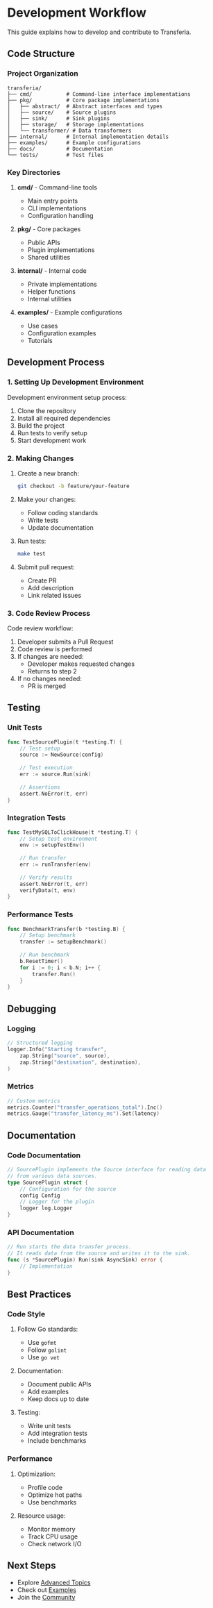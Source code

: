 # Development Workflow

This guide explains how to develop and contribute to Transferia.

## Code Structure

### Project Organization

```
transferia/
├── cmd/           # Command-line interface implementations
├── pkg/           # Core package implementations
│   ├── abstract/  # Abstract interfaces and types
│   ├── source/    # Source plugins
│   ├── sink/      # Sink plugins
│   ├── storage/   # Storage implementations
│   └── transformer/ # Data transformers
├── internal/      # Internal implementation details
├── examples/      # Example configurations
├── docs/          # Documentation
└── tests/         # Test files
```

### Key Directories

1. **cmd/** - Command-line tools
   - Main entry points
   - CLI implementations
   - Configuration handling

2. **pkg/** - Core packages
   - Public APIs
   - Plugin implementations
   - Shared utilities

3. **internal/** - Internal code
   - Private implementations
   - Helper functions
   - Internal utilities

4. **examples/** - Example configurations
   - Use cases
   - Configuration examples
   - Tutorials

## Development Process

### 1. Setting Up Development Environment

Development environment setup process:
1. Clone the repository
2. Install all required dependencies
3. Build the project
4. Run tests to verify setup
5. Start development work

### 2. Making Changes

1. Create a new branch:
   ```bash
   git checkout -b feature/your-feature
   ```

2. Make your changes:
   - Follow coding standards
   - Write tests
   - Update documentation

3. Run tests:
   ```bash
   make test
   ```

4. Submit pull request:
   - Create PR
   - Add description
   - Link related issues

### 3. Code Review Process

Code review workflow:
1. Developer submits a Pull Request
2. Code review is performed
3. If changes are needed:
   - Developer makes requested changes
   - Returns to step 2
4. If no changes needed:
   - PR is merged

## Testing

### Unit Tests

```go
func TestSourcePlugin(t *testing.T) {
    // Test setup
    source := NewSource(config)
    
    // Test execution
    err := source.Run(sink)
    
    // Assertions
    assert.NoError(t, err)
}
```

### Integration Tests

```go
func TestMySQLToClickHouse(t *testing.T) {
    // Setup test environment
    env := setupTestEnv()
    
    // Run transfer
    err := runTransfer(env)
    
    // Verify results
    assert.NoError(t, err)
    verifyData(t, env)
}
```

### Performance Tests

```go
func BenchmarkTransfer(b *testing.B) {
    // Setup benchmark
    transfer := setupBenchmark()
    
    // Run benchmark
    b.ResetTimer()
    for i := 0; i < b.N; i++ {
        transfer.Run()
    }
}
```

## Debugging

### Logging

```go
// Structured logging
logger.Info("Starting transfer",
    zap.String("source", source),
    zap.String("destination", destination),
)
```

### Metrics

```go
// Custom metrics
metrics.Counter("transfer_operations_total").Inc()
metrics.Gauge("transfer_latency_ms").Set(latency)
```

## Documentation

### Code Documentation

```go
// SourcePlugin implements the Source interface for reading data
// from various data sources.
type SourcePlugin struct {
    // Configuration for the source
    config Config
    // Logger for the plugin
    logger log.Logger
}
```

### API Documentation

```go
// Run starts the data transfer process.
// It reads data from the source and writes it to the sink.
func (s *SourcePlugin) Run(sink AsyncSink) error {
    // Implementation
}
```

## Best Practices

### Code Style

1. Follow Go standards:
   - Use `gofmt`
   - Follow `golint`
   - Use `go vet`

2. Documentation:
   - Document public APIs
   - Add examples
   - Keep docs up to date

3. Testing:
   - Write unit tests
   - Add integration tests
   - Include benchmarks

### Performance

1. Optimization:
   - Profile code
   - Optimize hot paths
   - Use benchmarks

2. Resource usage:
   - Monitor memory
   - Track CPU usage
   - Check network I/O

## Next Steps

- Explore [Advanced Topics](./advanced.md)
- Check out [Examples](../examples)
- Join the [Community](https://github.com/transferia/transferia/discussions) 